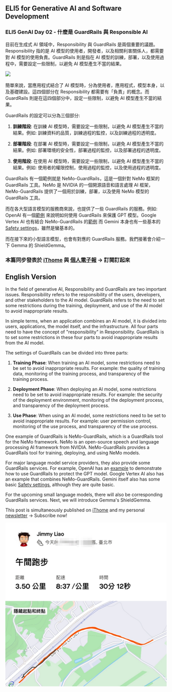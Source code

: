 ## ELI5 for Generative AI and Software Development
### ELI5 GenAI Day 02 - 什麼是 GuardRails 與 Responsible AI

目前在生成式 AI 領域中，Responsibility 與 GuardRails 是兩個重要的議題。Responsibility 指的是 AI 模型的使用者，開發者，以及相關利害關係人，都需要對 AI 模型的使用負責。GuardRails 則是指在 AI 模型的訓練，部署，以及使用過程中，需要設定一些限制，以避免 AI 模型產生不當的結果。


![](https://cdn.prod.website-files.com/649d808ba8385965c74d94e8/649d808ba8385965c74d9d27_211fde79.png)

簡單來說，當應用程式結合了 AI 模型時，分為使用者，應用程式，模型本身，以及基礎建設。這四個部分在 Responsibility 都需要有「負責」的概念。而 GuardRails 則是在這四個部分中，設定一些限制，以避免 AI 模型產生不當的結果。

GuardRails 的設定可以分為三個部分:

1. **訓練階段**: 在訓練 AI 模型時，需要設定一些限制，以避免 AI 模型產生不當的結果。例如: 訓練資料的品質，訓練過程的監控，以及訓練過程的透明度。

2. **部署階段**: 在部署 AI 模型時，需要設定一些限制，以避免 AI 模型產生不當的結果。例如: 部署環境的安全性，部署過程的監控，以及部署過程的透明度。

3. **使用階段**: 在使用 AI 模型時，需要設定一些限制，以避免 AI 模型產生不當的結果。例如: 使用者的權限控制，使用過程的監控，以及使用過程的透明度。

GuardRails 有一個範例就是 NeMo-GuardRails，這是一個針對 NeMo 框架的 GuardRails 工具。NeMo 是 NVIDIA 的一個開源語音和語言處理 AI 框架，NeMo-GuardRails 提供了一個用於訓練，部署，以及使用 NeMo 模型的 GuardRails 工具。

而在各大型語言模型的服務商來說，也提供了一些 GuardRails 的服務。例如: OpenAI 有一個[範例](https://cookbook.openai.com/examples/how_to_use_guardrails) 來說明如何使用 GuardRails 來保護 GPT 模型。Google Vertex AI 也有結合 NeMo-GuardRails 的[範例](https://docs.nvidia.com/nemo/guardrails/user_guides/llm/vertexai/index.html) 而 Gemini 本身也有一些基本的 [Safety settings](https://cloud.google.com/vertex-ai/generative-ai/docs/multimodal/configure-safety-attributes)，雖然是蠻基本的。

而在接下來的小型語言模型，也會有對應的 GuardRails 服務。我們接著會介紹一下 Gemma 的 ShieldGemma。


### 本篇同步發表於 [iThome](https://ithelp.ithome.com.tw/articles/10345708) 與 [個人電子報](https://memo.jimmyliao.net/) -> 訂閱訂起來


## English Version

In the field of generative AI, Responsibility and GuardRails are two important issues. Responsibility refers to the responsibility of the users, developers, and other stakeholders to the AI model. GuardRails refers to the need to set some restrictions during the training, deployment, and use of the AI model to avoid inappropriate results.

In simple terms, when an application combines an AI model, it is divided into users, applications, the model itself, and the infrastructure. All four parts need to have the concept of "responsibility" in Responsibility. GuardRails is to set some restrictions in these four parts to avoid inappropriate results from the AI model.

The settings of GuardRails can be divided into three parts:

1. **Training Phase**: When training an AI model, some restrictions need to be set to avoid inappropriate results. For example: the quality of training data, monitoring of the training process, and transparency of the training process.

2. **Deployment Phase**: When deploying an AI model, some restrictions need to be set to avoid inappropriate results. For example: the security of the deployment environment, monitoring of the deployment process, and transparency of the deployment process.

3. **Use Phase**: When using an AI model, some restrictions need to be set to avoid inappropriate results. For example: user permission control, monitoring of the use process, and transparency of the use process.

One example of GuardRails is NeMo-GuardRails, which is a GuardRails tool for the NeMo framework. NeMo is an open-source speech and language processing AI framework from NVIDIA. NeMo-GuardRails provides a GuardRails tool for training, deploying, and using NeMo models.

For major language model service providers, they also provide some GuardRails services. For example, OpenAI has an [example](https://cookbook.openai.com/examples/how_to_use_guardrails) to demonstrate how to use GuardRails to protect the GPT model. Google Vertex AI also has an example that combines NeMo-GuardRails. Gemini itself also has some basic [Safety settings](https://cloud.google.com/vertex-ai/generative-ai/docs/multimodal/configure-safety-attributes), although they are quite basic.

For the upcoming small language models, there will also be corresponding GuardRails services. Next, we will introduce Gemma's ShieldGemma.

This post is simultaneously published on [iThome](https://ithelp.ithome.com.tw/articles/10345708) and my personal [newsletter](https://memo.jimmyliao.net/) -> Subscribe now!


![running](https://github.com/jimmyliao/2024ironman/blob/main/posts/images/02_running.jpg)

